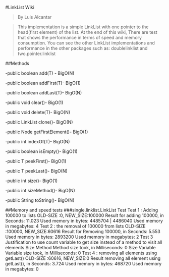 #LinkList Wiki

>By Luis Alcantar

>This implementation is a simple LinkList with one pointer to the head(first element) of the list.
At the end of this wiki, There are test that shows the performance in terms of speed and memory consumption.
You can see the other LinkList implementations and performance in the other packages such as: doublelinklist
and two.pointer.linklist

##Methods

-public boolean add(T) - BigO(N)

-public boolean addFirst(T)- BigO(1)

-public boolean addLast(T)- BigO(N)

-public void clear()- BigO(1)

-public void delete(T)- BigO(N)

-public LinkList<T> clone()- BigO(N)

-public Node<T> getFirstElement()- BigO(1)

-public int indexOf(T)- BigO(N)

-public boolean isEmpty()- BigO(1)

-public T peekFirst()- BigO(1)

-public T peekLast()- BigO(N)

-public int size()- BigO(1)

-public int sizeMethod()- BigO(N)

-public String toString()- BigO(N)


##Memory and speed tests
###single.linklist.LinkList Test
Test 1 : Adding 100000 to lists
	OLD-SIZE :0, NEW_SIZE:100000
	Result for adding 100000, in Seconds: 11.023
	Used memory in bytes: 4485704  | 4486040
	Used memory in megabytes: 4
Test 2 : the removal of  100000 from lists
	OLD-SIZE :100000, NEW_SIZE:60616
	Result for Removing 100000, in Seconds: 5.553
	Used memory in bytes: 2893200
	Used memory in megabytes: 2
Test 3 Justification to use count variable to get size instead of a method to visit all elements
	Size Method
	Method size took, in Milliseconds: 0
	Size Variable
	Variable size took, in Milliseconds: 0
Test 4 : removing all elements using getLast()
	OLD-SIZE :60616, NEW_SIZE:0
	Result removing all element using getLast(), in Seconds: 3.724
	Used memory in bytes: 468720
	Used memory in megabytes: 0